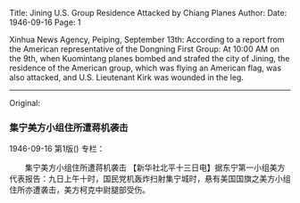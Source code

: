 Title: Jining U.S. Group Residence Attacked by Chiang Planes
Author:
Date: 1946-09-16
Page: 1

Xinhua News Agency, Peiping, September 13th: According to a report from the American representative of the Dongning First Group: At 10:00 AM on the 9th, when Kuomintang planes bombed and strafed the city of Jining, the residence of the American group, which was flying an American flag, was also attacked, and U.S. Lieutenant Kirk was wounded in the leg.



<hr /> 

Original: 


### 集宁美方小组住所遭蒋机袭击

1946-09-16
第1版()
专栏：

　　集宁美方小组住所遭蒋机袭击
    【新华社北平十三日电】据东宁第一小组美方代表报告：九日上午十时，国民党机轰炸扫射集宁城时，悬有美国国旗之美方小组住所亦遭袭击，美方柯克中尉腿部受伤。
